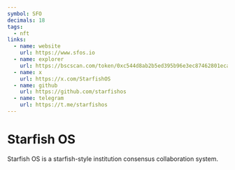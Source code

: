 ```yaml
---
symbol: SFO
decimals: 18
tags:
  - nft
links:
  - name: website
    url: https://www.sfos.io
  - name: explorer
    url: https://bscscan.com/token/0xc544d8ab2b5ed395b96e3ec87462801eca579ae1
  - name: x
    url: https://x.com/StarfishOS
  - name: github
    url: https://github.com/starfishos
  - name: telegram
    url: https://t.me/starfishos
---
```


# Starfish OS

Starfish OS is a starfish-style institution consensus collaboration system.
